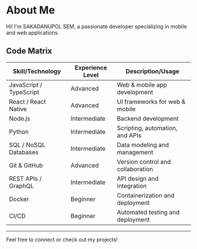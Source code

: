 # About Me

Hi! I'm SAKADANUPOL SEM, a passionate developer specializing in mobile and web applications.

## Code Matrix

| Skill/Technology    | Experience Level | Description/Usage                        |
|---------------------|-----------------|------------------------------------------|
| JavaScript / TypeScript | Advanced        | Web & mobile app development             |
| React / React Native    | Advanced        | UI frameworks for web & mobile           |
| Node.js                | Intermediate    | Backend development                      |
| Python                 | Intermediate    | Scripting, automation, and APIs          |
| SQL / NoSQL Databases   | Intermediate    | Data modeling and management             |
| Git & GitHub           | Advanced        | Version control and collaboration        |
| REST APIs / GraphQL     | Intermediate    | API design and integration               |
| Docker                 | Beginner        | Containerization and deployment          |
| CI/CD                  | Beginner        | Automated testing and deployment         |

---

Feel free to connect or check out my projects!
